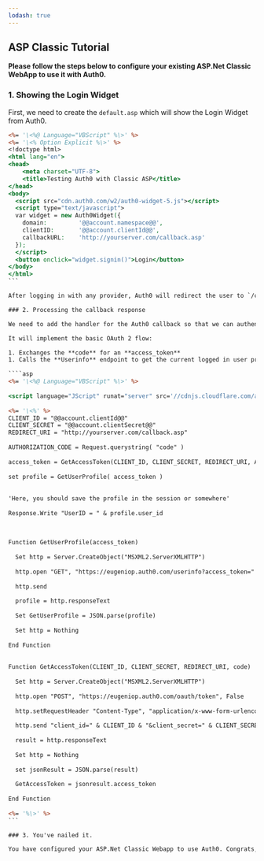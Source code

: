 ```yaml
---
lodash: true
---
```


## ASP Classic Tutorial

**Please follow the steps below to configure your existing ASP.Net Classic WebApp to use it with Auth0.**

### 1. Showing the Login Widget

First, we need to create the `default.asp` which will show the Login Widget from Auth0.

````asp
<%= '\<%@ Language="VBScript" %\>' %>
<%= '\<% Option Explicit %\>' %>
<!doctype html>
<html lang="en">
<head>
    <meta charset="UTF-8">
    <title>Testing Auth0 with Classic ASP</title>
</head>
<body>
  <script src="cdn.auth0.com/w2/auth0-widget-5.js"></script>
  <script type="text/javascript">
  var widget = new Auth0Widget({
    domain:         '@@account.namespace@@',  
    clientID:       '@@account.clientId@@',
    callbackURL:    'http://yourserver.com/callback.asp'
  });
  </script>
  <button onclick="widget.signin()">Login</button>
</body>
</html>
```

After logging in with any provider, Auth0 will redirect the user to `/callback.asp`.

### 2. Processing the callback response

We need to add the handler for the Auth0 callback so that we can authenticate the user and get his information. For that, we'll create the `callback.asp` file. 

It will implement the basic OAuth 2 flow:

1. Exchanges the **code** for an **access_token**
1. Calls the **Userinfo** endpoint to get the current logged in user profile using the access_token as credentials.

````asp
<%= '\<%@ Language="VBScript" %\>' %>
 
<script language="JScript" runat="server" src='//cdnjs.cloudflare.com/ajax/libs/json2/20130526/json2.js'></script>
 
<%= '\<%' %>
CLIENT_ID = "@@account.clientId@@"
CLIENT_SECRET = "@@account.clientSecret@@"
REDIRECT_URI = "http://yourserver.com/callback.asp"
 
AUTHORIZATION_CODE = Request.querystring( "code" )
 
access_token = GetAccessToken(CLIENT_ID, CLIENT_SECRET, REDIRECT_URI, AUTHORIZATION_CODE)
 
set profile = GetUserProfile( access_token )
 
 
'Here, you should save the profile in the session or somewhere'
 
Response.Write "UserID = " & profile.user_id
 
 
 
Function GetUserProfile(access_token)
 
  Set http = Server.CreateObject("MSXML2.ServerXMLHTTP") 
 
  http.open "GET", "https://eugeniop.auth0.com/userinfo?access_token=" & access_token, False
 
  http.send
 
  profile = http.responseText
 
  Set GetUserProfile = JSON.parse(profile)
 
  Set http = Nothing
 
End Function
 
 
Function GetAccessToken(CLIENT_ID, CLIENT_SECRET, REDIRECT_URI, code)
 
  Set http = Server.CreateObject("MSXML2.ServerXMLHTTP") 
 
  http.open "POST", "https://eugeniop.auth0.com/oauth/token", False
 
  http.setRequestHeader "Content-Type", "application/x-www-form-urlencoded"
 
  http.send "client_id=" & CLIENT_ID & "&client_secret=" & CLIENT_SECRET & "&redirect_uri=" & server.UrlEncode(REDIRECT_URI) & "&code=" & AUTHORIZATION_CODE & "&grant_type=authorization_code"
 
  result = http.responseText
 
  Set http = Nothing
 
  set jsonResult = JSON.parse(result)
 
  GetAccessToken = jsonresult.access_token
 
End Function
 
<%= '%\>' %>
```

### 3. You've nailed it.

You have configured your ASP.Net Classic Webapp to use Auth0. Congrats, you're awesome!
